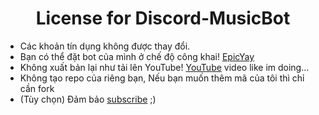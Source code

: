 <h1 align="center">License for Discord-MusicBot</h1>

- Các khoản tín dụng không được thay đổi.
- Bạn có thể đặt bot của mình ở chế độ công khai! [EpicYay](https://cdn.discordapp.com/emojis/825211636171800596.gif?v=1&size=16)
- Không xuất bản lại như tải lên YouTube! [YouTube](https://cdn.discordapp.com/emojis/749289646097432667.png?v=1&size=16) video like im doing...
- Không tạo repo của riêng bạn, Nếu bạn muốn thêm mã của tôi thì chỉ cần fork
- (Tùy chọn) Đảm bảo [subscribe](https://youtube.com/CodingWithSudhan) ;)
